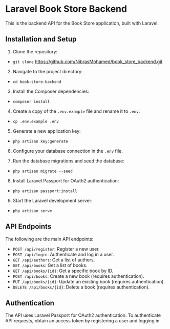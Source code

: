 # Laravel Book Store Backend

This is the backend API for the Book Store application, built with Laravel.

## Installation and Setup

1. Clone the repository: 

- `git clone` https://github.com/NibrasMohamed/book_store_backend.git

2. Navigate to the project directory: 

- `cd book-store-backend`

3. Install the Composer dependencies:

- `composer install`

4. Create a copy of the `.env.example` file and rename it to `.env`:

- `cp .env.example .env`

5. Generate a new application key:

- `php artisan key:generate`

6. Configure your database connection in the `.env` file.

7. Run the database migrations and seed the database:

- `php artisan migrate --seed`

8. Install Laravel Passport for OAuth2 authentication:

- `php artisan passport:install`

9. Start the Laravel development server:

- `php artisan serve`


## API Endpoints

The following are the main API endpoints:

- `POST /api/register`: Register a new user.
- `POST /api/login`: Authenticate and log in a user.
- `GET /api/authors`: Get a list of authors.
- `GET /api/books`: Get a list of books.
- `GET /api/books/{id}`: Get a specific book by ID.
- `POST /api/books`: Create a new book (requires authentication).
- `PUT /api/books/{id}`: Update an existing book (requires authentication).
- `DELETE /api/books/{id}`: Delete a book (requires authentication).

## Authentication

The API uses Laravel Passport for OAuth2 authentication. To authenticate API requests, obtain an access token by registering a user and logging in.



